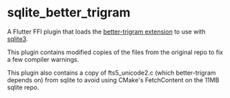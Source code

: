# sqlite_better_trigram

A Flutter FFI plugin that loads the [better-trigram extension](https://github.com/streetwriters/sqlite-better-trigram) to use with [sqlite3](https://pub.dev/packages/sqlite3).

This plugin contains modified copies of the files from the original repo to fix a few compiler warnings.

This plugin also contains a copy of fts5_unicode2.c (which better-trigram depends on) from sqlite to avoid using CMake's FetchContent on the 11MB sqlite repo.

